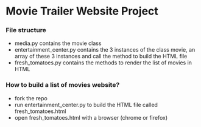 # Movie Trailer Website Project

### File structure
- media.py contains the movie class
- entertainment_center.py contains the 3 instances of the class movie, an array of these 3 instances and call the method to build the HTML file
- fresh_tomatoes.py contains the methods to render the list of movies in HTML

### How to build a list of movies website?
- fork the repo
- run entertainment_center.py to build the HTML file called fresh_tomatoes.html
- open fresh_tomatoes.html with a browser (chrome or firefox)
